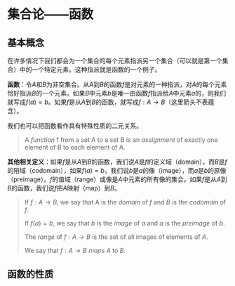 # 集合论——函数

## 基本概念

在许多情况下我们都会为一个集合的每个元素指派另一个集合（可以就是第一个集合）中的一个特定元素。这种指派就是函数的一个例子。

**函数**：令$A$和$B$为非空集合。从$A$到$B$的函数$f$是对元素的一种指派，对$A$的每个元素恰好指派$B$的一个元素。如果$B$中元素$b$是唯一由函数$f$指派给$A$中元素$a$的，则我们就写成$f(a) = b$。如果$f$是从$A$到$B$的函数，就写成$f: A \rightarrow B$（这里箭头不表蕴含）。

我们也可以把函数看作具有特殊性质的二元关系。

> A _function_ f from a set A to a set B is an _assignment_ of exactly one element of B to each element of A.

**其他相关定义**：如果$f$是从$A$到$B$的函数，我们说$A$是$f$的定义域（domain），而$B$是$f$的陪域（codomain），如果$f(a) = b$，我们说$b$是$a$的像（image），而$a$是$b$的原像（preimage）。$f$的值域（range）或像是$A$中元素的所有像的集合。如果$f$是从$A$到$B$的函数，我们说$f$把$A$映射（map）到$B$。

> If $f:A \rightarrow B$, we say that A is the _domain_ of $f$ and $B$ is the _codomain_ of $f$.
>
> If $f(a) = b$, we say that $b$ is the _image_ of $a$ and $a$ is the _preimage_ of $b$.
>
> The _range_ of $f:A \rightarrow B$ is the set of all images of elements of $A$.
>
> We say that $f:A \rightarrow B$ _maps_ $A$ to $B$.



## 函数的性质

##
